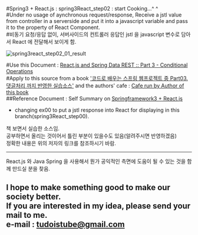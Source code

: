#Spring3 + React.js : spring3React_step02 : start Cooking...^ ^  
#Under no usage of aynchronous request/response, Receive a jstl value from controller in a serverside and put it into a javascript variable and pass it to the property of React Component.  
#비동기 요청/응답 없이, 서버사이드의 컨트롤러 응답인 jstl 을 javascript 변수로 담아서 React 에 전달해서 보이게 함.  

![spring3react_step02_01_result](https://cloud.githubusercontent.com/assets/9345140/21450760/f699a784-c93c-11e6-9b7b-6c2264ff4ca9.jpg)

#Use this Document : [React.js and Spring Data REST :: Part 3 - Conditional Operations ](https://spring.io/guides/tutorials/react-and-spring-data-rest/ "Example Sources by tudoistube@gmail" )  
#Apply to this source from a book ['코드로 배우는 스프링 웹프로젝트 중 Part03.댓글처리 까지 반영한 실습소스'](http://book.naver.com/bookdb/book_detail.nhn?bid=9425458 "a book on Springframework3 and REST Ajax, and I will convert this source into a new one with React.js" ) and the authors' cafe : [Cafe run by Author of this book](http://cafe.naver.com/gugucoding "Cafe run by Author of this book" )  
##Reference Document : Self Summary on [Springframework3 + React.js](https://drive.google.com/open?id=16_7Pk9byKYa-obxdjzqzB94vvY7h4MvIGGptoOxPnBI "Example Sources by tudoistube@gmail" )  
* changing ex00 to put a jstl response into React for displaying in this branch(spring3React_step00).

    
책 보면서 실습한 소스임.  
공부하면서 올리는 것이어서 틀린 부분이 있을수도 있음(알려주시면 반영하겠음)  
정확한 내용은 위의 저자의 링크를 참조하시기 바람.  

---
React.js 와 Java Spring 을 사용해서 뭔가 공익적인 측면에 도움이 될 수 있는 것을
함께 만드실 분을 찾음.

I hope to make something good to make our society better.  
If you are interested in my idea, please send your mail to me.  
e-mail : tudoistube@gmail.com
---
